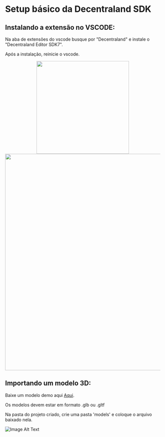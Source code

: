 # Setup básico da Decentraland SDK

## Instalando a extensão no VSCODE:

<p>Na aba de extensões do vscode busque por "Decentraland" e instale o "Decentraland Editor SDK7".</p>
<p>Após a instalação, reinicie o vscode.</p>

<p align="center">
  <img src="images/BuscandoExtensão.jpg" width="300" />
  <img src="images/InstalandoExtensão.jpg" width="700" /> 
</p>

## Importando um modelo 3D:

Baixe um modelo demo aqui [Aqui](https://github.com/raulaugusto/Decentraland_Doc/releases/download/model/avocado.glb).
<p>Os modelos devem estar em formato .glb ou .gltf</p>
<p>Na pasta do projeto criado, crie uma pasta 'models' e coloque o arquivo baixado nela.</p>

![Image Alt Text](images/ImportandoModelo.jpg)
